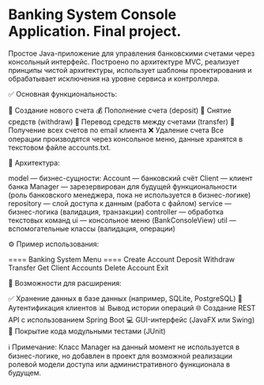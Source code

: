 # Banking System Console Application. Final project.

Простое Java-приложение для управления банковскими счетами через консольный интерфейс. Построено по архитектуре MVC, 
реализует принципы чистой архитектуры, использует шаблоны проектирования и обрабатывает исключения на уровне сервиса и контроллера.


✅ Основная функциональность:

📄 Создание нового счета
💰 Пополнение счета (deposit)
🏧 Снятие средств (withdraw)
🔁 Перевод средств между счетами (transfer)
🔎 Получение всех счетов по email клиента
❌ Удаление счета
Все операции производятся через консольное меню, данные хранятся в текстовом файле accounts.txt.


🧱 Архитектура:

model — бизнес-сущности:
Account — банковский счёт
Client — клиент банка
Manager — зарезервирован для будущей функциональности (роль банковского менеджера, пока не используется в бизнес-логике)
repository — слой доступа к данным (работа с файлом)
service — бизнес-логика (валидация, транзакции)
controller — обработка текстовых команд
ui — консольное меню (BankConsoleView)
util — вспомогательные классы (валидация, операции)


⚙️ Пример использования:

==== Banking System Menu ====
Create Account
Deposit
Withdraw
Transfer
Get Client Accounts
Delete Account
Exit


🚀 Возможности для расширения:

✅ Хранение данных в базе данных (например, SQLite, PostgreSQL)
🔐 Аутентификация клиентов
📊 Вывод истории операций
🌐 Создание REST API с использованием Spring Boot
💻 GUI-интерфейс (JavaFX или Swing)
🧪 Покрытие кода модульными тестами (JUnit)


ℹ️ Примечание:
Класс Manager на данный момент не используется в бизнес-логике, но добавлен в проект для возможной реализации ролевой модели доступа или административного функционала в будущем.
